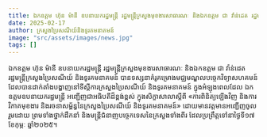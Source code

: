 ```yaml
---
title: ឯកឧត្តម ហ៊ុន ម៉ានី ឧបនាយករដ្ឋមន្ត្រី រដ្ឋមន្ត្រីក្រសួងមុខងារសាធារណៈ និងឯកឧត្តម ជា វ៉ាន់ដេត រដ្ឋមន្រ្តីក្រសួងប្រៃសណីយ៍ និងទូរគមនាគមន៍
date: 2025-02-17
author: ក្រសួងប្រៃសណីយ៍និងទូរគមនាគមន៍
image: "src/assets/images/news.jpg"
tags: []
---
```


ឯកឧត្តម ហ៊ុន ម៉ានី ឧបនាយករដ្ឋមន្ត្រី រដ្ឋមន្ត្រីក្រសួងមុខងារសាធារណៈ និងឯកឧត្តម ជា វ៉ាន់ដេត រដ្ឋមន្រ្តីក្រសួងប្រៃសណីយ៍ និងទូរគមនាគមន៍ បានទស្សនាគំរូគម្រោងមជ្ឈមណ្ឌលបច្ចេកវិទ្យាសហគមន៍ដែលបានដាក់តាំងបង្ហាញនៅទីស្តីការក្រសួងប្រៃសណីយ៍ និងទូរគមនាគមន៍ ក្នុងអំឡុងពេលដែល ឯកឧត្តមឧបនាយករដ្ឋមន្ត្រី អញ្ជើញជាអធិបតីដ៏ខ្ពង់ខ្ពស់ ក្នុងសិក្ខាសាលាស្តីពី «ការពិនិត្យឡើងវិញ និងការវិភាគមុខងារ និងរចនាសម្ព័ន្ធនៃក្រសួងប្រៃសណីយ៍ និងទូរគមនាគមន៍» ដោយមានវត្តមានអញ្ជើញចូលរួមដោយ ព្រមទាំងថ្នាក់ដឹកនាំ និងមន្ត្រីជំនាញបច្ចេកទេសនៃក្រសួងទាំងពីរ ដែលប្រព្រឹត្តទៅនាថ្ងៃទី១៧ ខែកុម្ភៈ ឆ្នាំ២០២៥។
